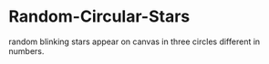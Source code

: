 # Random-Circular-Stars
random blinking stars appear on canvas in three circles different in numbers.
